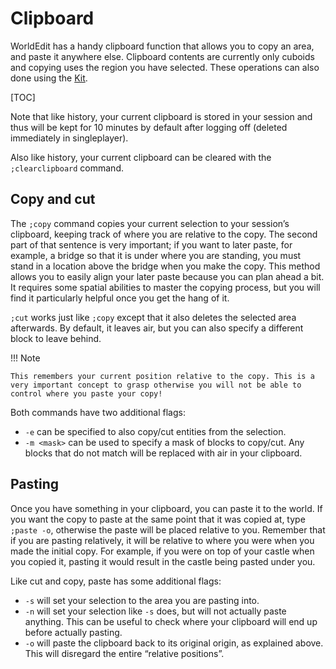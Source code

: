 # Clipboard
WorldEdit has a handy clipboard function that allows you to copy an area, and paste it anywhere else. Clipboard contents are currently only cuboids and copying uses the region you have selected. These operations can also done using the [Kit](kit.md).

[TOC]

Note that like history, your current clipboard is stored in your session and thus will be kept for 10 minutes by default after logging off (deleted immediately in singleplayer).

Also like history, your current clipboard can be cleared with the `;clearclipboard` command.

## Copy and cut

The `;copy` command copies your current selection to your session’s clipboard, keeping track of where you are relative to the copy. The second part of that sentence is very important; if you want to later paste, for example, a bridge so that it is under where you are standing, you must stand in a location above the bridge when you make the copy. This method allows you to easily align your later paste because you can plan ahead a bit. It requires some spatial abilities to master the copying process, but you will find it particularly helpful once you get the hang of it.

`;cut` works just like `;copy` except that it also deletes the selected area afterwards. By default, it leaves air, but you can also specify a different block to leave behind.

!!! Note

    This remembers your current position relative to the copy. This is a very important concept to grasp otherwise you will not be able to control where you paste your copy!

Both commands have two additional flags:

- `-e` can be specified to also copy/cut entities from the selection.
- `-m <mask>` can be used to specify a mask of blocks to copy/cut. Any blocks that do not match will be replaced with air in your clipboard.

## Pasting

Once you have something in your clipboard, you can paste it to the world. If you want the copy to paste at the same point that it was copied at, type `;paste -o`, otherwise the paste will be placed relative to you. Remember that if you are pasting relatively, it will be relative to where you were when you made the initial copy. For example, if you were on top of your castle when you copied it, pasting it would result in the castle being pasted under you.

<!-- ..;..;_images;copypasta.png
A primer on how relative positions work for clipboards -->

Like cut and copy, paste has some additional flags:

- `-s` will set your selection to the area you are pasting into.
- `-n` will set your selection like `-s` does, but will not actually paste anything. This can be useful to check where your clipboard will end up before actually pasting.
- `-o` will paste the clipboard back to its original origin, as explained above. This will disregard the entire “relative positions”.
